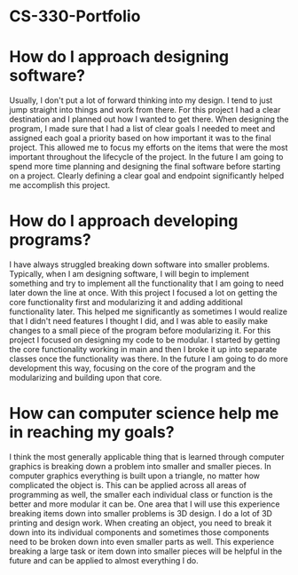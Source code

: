 # CS-330-Portfolio

# How do I approach designing software?
Usually, I don't put a lot of forward thinking into my design. I tend to just jump straight into things and work from there.  For this project I had a clear destination and I planned out how I wanted to get there. When designing the program, I made sure that I had a list of clear goals I needed to meet and assigned each goal a priority based on how important it was to the final project. This allowed me to focus my efforts on the items that were the most important throughout the lifecycle of the project.  In the future I am going to spend more time planning and designing the final software before starting on a project.  Clearly defining a clear goal and endpoint significantly helped me accomplish this project.

# How do I approach developing programs?
I have always struggled breaking down software into smaller problems.  Typically, when I am designing software, I will begin to implement something and try to implement all the functionality that I am going to need later down the line at once.  With this project I focused a lot on getting the core functionality first and modularizing it and adding additional functionality later.  This helped me significantly as sometimes I would realize that I didn't need features I thought I did, and I was able to easily make changes to a small piece of the program before modularizing it.  For this project I focused on designing my code to be modular.  I started by getting the core functionality working in main and then I broke it up into separate classes once the functionality was there.  In the future I am going to do more development this way, focusing on the core of the program and the modularizing and building upon that core.

# How can computer science help me in reaching my goals?
I think the most generally applicable thing that is learned through computer graphics is breaking down a problem into smaller and smaller pieces.  In computer graphics everything is built upon a triangle, no matter how complicated the object is.  This can be applied across all areas of programming as well, the smaller each individual class or function is the better and more modular it can be.  One area that I will use this experience breaking items down into smaller problems is 3D design.  I do a lot of 3D printing and design work. When creating an object, you need to break it down into its individual components and sometimes those components need to be broken down into even smaller parts as well.  This experience breaking a large task or item down into smaller pieces will be helpful in the future and can be applied to almost everything I do.
